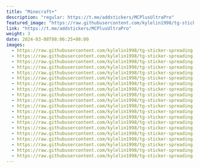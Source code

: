 ```yaml
---
title: "Minecraft+"
description: "regular: https://t.me/addstickers/MCPlusUltraPro"
featured_image: "https://raw.githubusercontent.com/kylelin1998/tg-sticker-spreading-worldwide-images/main/img/9bdfcdbb-ad65-42c4-9d47-10305886bd12.jpg"
link: "https://t.me/addstickers/MCPlusUltraPro"
weight: 3
date: 2024-03-08T08:06:25+08:00
images:
  - https://raw.githubusercontent.com/kylelin1998/tg-sticker-spreading-worldwide-images/main/img/9bdfcdbb-ad65-42c4-9d47-10305886bd12.jpg
  - https://raw.githubusercontent.com/kylelin1998/tg-sticker-spreading-worldwide-images/main/img/c564eafd-d07e-4821-87ce-ca4ef9333afb.jpg
  - https://raw.githubusercontent.com/kylelin1998/tg-sticker-spreading-worldwide-images/main/img/f2b70b12-9b1e-4eae-acaa-f0a65d160127.jpg
  - https://raw.githubusercontent.com/kylelin1998/tg-sticker-spreading-worldwide-images/main/img/f957d273-5087-401b-a1d0-9bde580410ee.jpg
  - https://raw.githubusercontent.com/kylelin1998/tg-sticker-spreading-worldwide-images/main/img/ab8a7cc6-6780-49b9-9f38-8ee4e9d97578.jpg
  - https://raw.githubusercontent.com/kylelin1998/tg-sticker-spreading-worldwide-images/main/img/72373e6f-fd1c-4aac-bdb6-f2172672503e.jpg
  - https://raw.githubusercontent.com/kylelin1998/tg-sticker-spreading-worldwide-images/main/img/0cd8d760-411d-49b8-8c2b-61e690008cef.jpg
  - https://raw.githubusercontent.com/kylelin1998/tg-sticker-spreading-worldwide-images/main/img/62b843e7-3f5e-478a-88b5-d4023072613c.jpg
  - https://raw.githubusercontent.com/kylelin1998/tg-sticker-spreading-worldwide-images/main/img/7d1225a3-17b4-4b9a-bd4f-63a59bf113db.jpg
  - https://raw.githubusercontent.com/kylelin1998/tg-sticker-spreading-worldwide-images/main/img/e7384967-9b9a-48ec-812f-5c3077455ff5.jpg
  - https://raw.githubusercontent.com/kylelin1998/tg-sticker-spreading-worldwide-images/main/img/36d1f3ea-aeca-4feb-b3ae-e2b067db0d05.jpg
  - https://raw.githubusercontent.com/kylelin1998/tg-sticker-spreading-worldwide-images/main/img/366cf23e-7132-42f3-b907-ced436f2a815.jpg
  - https://raw.githubusercontent.com/kylelin1998/tg-sticker-spreading-worldwide-images/main/img/440214e3-a435-4119-a9ee-7cd45f4fe1ae.jpg
  - https://raw.githubusercontent.com/kylelin1998/tg-sticker-spreading-worldwide-images/main/img/748709ae-1b69-437a-a4e7-de10189d904e.jpg
  - https://raw.githubusercontent.com/kylelin1998/tg-sticker-spreading-worldwide-images/main/img/f4faf10d-7326-4776-930c-948958348a42.jpg
  - https://raw.githubusercontent.com/kylelin1998/tg-sticker-spreading-worldwide-images/main/img/9003edfb-22f4-4430-a7b0-3889e64a94e4.jpg
  - https://raw.githubusercontent.com/kylelin1998/tg-sticker-spreading-worldwide-images/main/img/eb4922e8-b9f7-45df-808c-e71e78026090.jpg
  - https://raw.githubusercontent.com/kylelin1998/tg-sticker-spreading-worldwide-images/main/img/02081f0e-9b5d-4ef4-bba5-19e406f654ef.jpg
  - https://raw.githubusercontent.com/kylelin1998/tg-sticker-spreading-worldwide-images/main/img/30975760-cf5f-441f-8445-062077978f8c.jpg
  - https://raw.githubusercontent.com/kylelin1998/tg-sticker-spreading-worldwide-images/main/img/5ad6ec02-404b-4276-8da2-b74265231f8a.jpg
---
```

